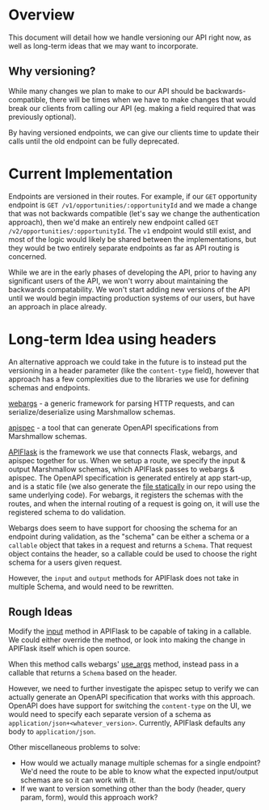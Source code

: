 # Overview

This document will detail how we handle versioning our API right now, as well as long-term ideas that we may want to incorporate.

## Why versioning?

While many changes we plan to make to our API should be backwards-compatible, there will be times when we have to make
changes that would break our clients from calling our API (eg. making a field required that was previously optional).

By having versioned endpoints, we can give our clients time to update their calls until the old endpoint can be fully deprecated.

# Current Implementation

Endpoints are versioned in their routes. For example, if our `GET` opportunity endpoint is `GET /v1/opportunities/:opportunityId` and
we made a change that was not backwards compatible (let's say we change the authentication approach), then we'd make an entirely
new endpoint called `GET /v2/opportunities/:opportunityId`. The `v1` endpoint would still exist, and most of the logic would likely be shared
between the implementations, but they would be two entirely separate endpoints as far as API routing is concerned.

While we are in the early phases of developing the API, prior to having any significant users of the API, we won't worry about
maintaining the backwards compatability. We won't start adding new versions of the API until we would begin impacting production
systems of our users, but have an approach in place already.

# Long-term Idea using headers

An alternative approach we could take in the future is to instead put the versioning in a header parameter (like the `content-type` field), however
that approach has a few complexities due to the libraries we use for defining schemas and endpoints.

[webargs](https://webargs.readthedocs.io/en/latest/index.html) - a generic framework for parsing HTTP requests, and can serialize/deserialize using Marshmallow schemas.

[apispec](https://apispec.readthedocs.io/en/latest/) - a tool that can generate OpenAPI specifications from Marshmallow schemas.

[APIFlask](https://apiflask.com/) is the framework we use that connects Flask, webargs, and apispec together for us. When we setup a route, we specify
the input & output Marshmallow schemas, which APIFlask passes to webargs & apispec. The OpenAPI specification is generated entirely at app start-up, and
is a static file (we also generate the [file statically](https://github.com/HHS/simpler-grants-gov/blob/main/api/openapi.generated.yml) in our repo using the same underlying code).
For webargs, it registers the schemas with the routes, and when the internal routing of a request is going on, it will use the registered schema to do validation.

Webargs does seem to have support for choosing the schema for an endpoint during validation, as the "schema" can be either a schema or a `callable` object that
takes in a request and returns a `Schema`. That request object contains the header, so a callable could be used to choose the right schema for a users given request.

However, the `input` and `output` methods for APIFlask does not take in multiple Schema, and would need to be rewritten.

## Rough Ideas
Modify the [input](https://apiflask.com/api/blueprint/#apiflask.scaffold.APIScaffold.input) method in APIFlask to be capable of taking in a callable. We could
either override the method, or look into making the change in APIFlask itself which is open source.

When this method calls webargs' [use_args](https://webargs.readthedocs.io/en/latest/api.html#webargs.core.Parser.use_args) method, instead pass in a callable
that returns a `Schema` based on the header.

However, we need to further investigate the apispec setup to verify we can actually generate an OpenAPI specification that works with this approach.
OpenAPI does have support for switching the `content-type` on the UI, we would need to specify each separate version of a schema as `application/json+<whatever_version>`.
Currently, APIFlask defaults any body to `application/json`.

Other miscellaneous problems to solve:
* How would we actually manage multiple schemas for a single endpoint? We'd need the route to be able to know what the expected input/output schemas are so it can work with it.
* If we want to version something other than the body (header, query param, form), would this approach work?

